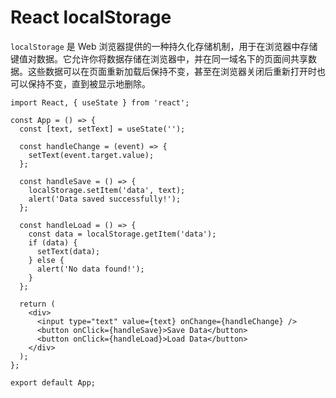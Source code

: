 # React localStorage 

`localStorage` 是 Web 浏览器提供的一种持久化存储机制，用于在浏览器中存储键值对数据。它允许你将数据存储在浏览器中，并在同一域名下的页面间共享数据。这些数据可以在页面重新加载后保持不变，甚至在浏览器关闭后重新打开时也可以保持不变，直到被显示地删除。

```react
import React, { useState } from 'react';

const App = () => {
  const [text, setText] = useState('');

  const handleChange = (event) => {
    setText(event.target.value);
  };

  const handleSave = () => {
    localStorage.setItem('data', text);
    alert('Data saved successfully!');
  };

  const handleLoad = () => {
    const data = localStorage.getItem('data');
    if (data) {
      setText(data);
    } else {
      alert('No data found!');
    }
  };

  return (
    <div>
      <input type="text" value={text} onChange={handleChange} />
      <button onClick={handleSave}>Save Data</button>
      <button onClick={handleLoad}>Load Data</button>
    </div>
  );
};

export default App;
```













